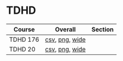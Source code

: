 # TDHD

| Course | Overall | Section |
| ------ | ------- | ------- |
| TDHD 176 | [csv](https://github.com/UCSD-Historical-Enrollment-Data/2025Winter/blob/main/overall/TDHD%20176.csv), [png](https://raw.githubusercontent.com/UCSD-Historical-Enrollment-Data/2025Winter/main/plot_overall/TDHD%20176.png), [wide](https://raw.githubusercontent.com/UCSD-Historical-Enrollment-Data/2025Winter/main/plot_overall_wide/TDHD%20176.png) |  |
| TDHD 20 | [csv](https://github.com/UCSD-Historical-Enrollment-Data/2025Winter/blob/main/overall/TDHD%2020.csv), [png](https://raw.githubusercontent.com/UCSD-Historical-Enrollment-Data/2025Winter/main/plot_overall/TDHD%2020.png), [wide](https://raw.githubusercontent.com/UCSD-Historical-Enrollment-Data/2025Winter/main/plot_overall_wide/TDHD%2020.png) |  |
